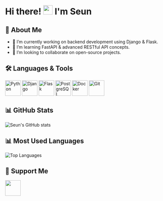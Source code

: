 # Hi there! <img src="https://media.giphy.com/media/hvRJCLFzcasrR4ia7z/giphy.gif" width="30px"> I'm Seun


## 🚀 About Me
- 🔭 I’m currently working on backend development using Django & Flask.
- 🌱 I’m learning FastAPI & advanced RESTful API concepts.
- 👯 I’m looking to collaborate on open-source projects.


## 🛠 Languages & Tools  


<p align="left">
  <img src="https://cdn.jsdelivr.net/gh/devicons/devicon/icons/python/python-original.svg" alt="Python" width="50"/>
  <img src="https://cdn.jsdelivr.net/gh/devicons/devicon/icons/django/django-plain.svg" alt="Django" width="50"/>
  <img src="https://cdn.jsdelivr.net/gh/devicons/devicon/icons/flask/flask-original.svg" alt="Flask" width="50"/>
  <img src="https://cdn.jsdelivr.net/gh/devicons/devicon/icons/postgresql/postgresql-original.svg" alt="PostgreSQL" width="50"/>
  <img src="https://cdn.jsdelivr.net/gh/devicons/devicon/icons/docker/docker-original.svg" alt="Docker" width="50"/>
  <img src="https://cdn.jsdelivr.net/gh/devicons/devicon/icons/git/git-original.svg" alt="Git" width="50"/>
</p>


## 📊 GitHub Stats  
![Seun's GitHub stats](https://github-readme-stats.vercel.app/api?username=Imperialemmy&show_icons=true&theme=dark)  


## 📊 Most Used Languages  
![Top Languages](https://github-readme-stats.vercel.app/api/top-langs/?username=Imperialemmy&layout=compact&theme=dark)


## 🎯 Support Me  
[<img src="https://cdn.buymeacoffee.com/buttons/v2/default-yellow.png" height="50" />](https://www.buymeacoffee.com/Imperialemmy)



